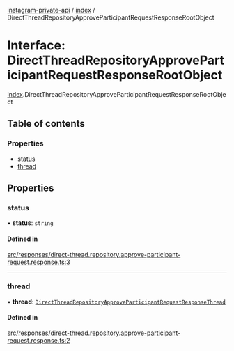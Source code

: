 [instagram-private-api](../../README.md) / [index](../../modules/index.md) / DirectThreadRepositoryApproveParticipantRequestResponseRootObject

# Interface: DirectThreadRepositoryApproveParticipantRequestResponseRootObject

[index](../../modules/index.md).DirectThreadRepositoryApproveParticipantRequestResponseRootObject

## Table of contents

### Properties

- [status](DirectThreadRepositoryApproveParticipantRequestResponseRootObject.md#status)
- [thread](DirectThreadRepositoryApproveParticipantRequestResponseRootObject.md#thread)

## Properties

### status

• **status**: `string`

#### Defined in

[src/responses/direct-thread.repository.approve-participant-request.response.ts:3](https://github.com/Nerixyz/instagram-private-api/blob/0e0721c/src/responses/direct-thread.repository.approve-participant-request.response.ts#L3)

___

### thread

• **thread**: [`DirectThreadRepositoryApproveParticipantRequestResponseThread`](DirectThreadRepositoryApproveParticipantRequestResponseThread.md)

#### Defined in

[src/responses/direct-thread.repository.approve-participant-request.response.ts:2](https://github.com/Nerixyz/instagram-private-api/blob/0e0721c/src/responses/direct-thread.repository.approve-participant-request.response.ts#L2)
